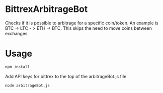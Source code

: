 # BittrexArbitrageBot
Checks if it is possible to arbitrage for a specific coin/token. An example is BTC -> LTC - > ETH -> BTC. This skips the need to move coins between exchanges

# Usage
```bash
npm install
```
Add API keys for bittrex to the top of the arbitrageBot.js file
```bash
node arbitrageBot.js
```
